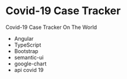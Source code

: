 # Covid-19 Case Tracker
Covid-19 Case Tracker On The World

 + Angular
 + TypeScript
 + Bootstrap
 + semantic-ui
 + google-chart
 + api covid 19
